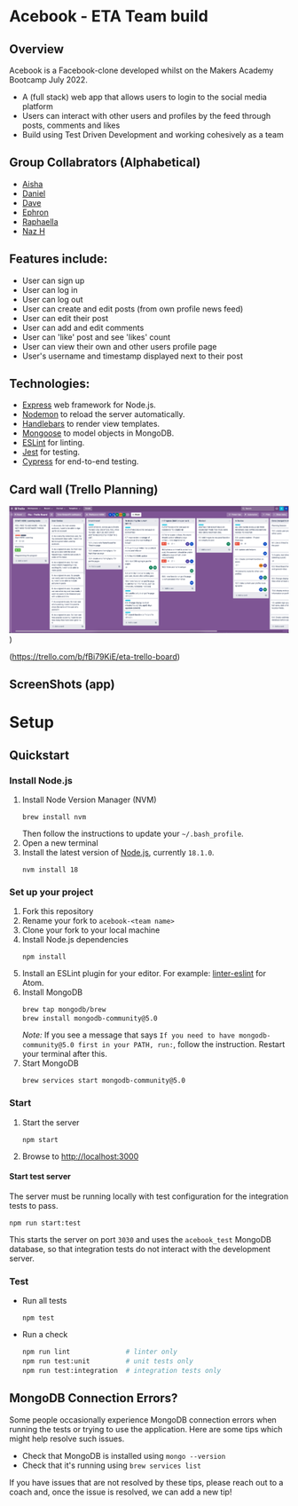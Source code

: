 # Acebook - ETA Team build

## Overview
Acebook is a Facebook-clone developed whilst on the Makers Academy Bootcamp July 2022.
- A (full stack) web app that allows users to login to the social media platform
- Users can interact with other users and profiles by the feed through posts, comments and likes 
- Build using Test Driven Development and working cohesively as a team 

## Group Collabrators (Alphabetical)

- [Aisha](https://github.com/Aisha-Yusuff)
- [Daniel](https://github.com/danielotf)
- [Dave](https://github.com/davekempsell)
- [Ephron](https://github.com/Ephfullstack)
- [Raphaella](https://github.com/raphaella-rose)
- [Naz H](https://github.com/nazhudha)


## Features include: 

- User can sign up
- User can log in
- User can log out
- User can create and edit posts (from own profile news feed)
- User can edit their post
- User can add and edit comments
- User can 'like' post and see 'likes' count
- User can view their own and other users profile page
- User's username and timestamp displayed next to their post

## Technologies: 

- [Express](https://expressjs.com/) web framework for Node.js.
- [Nodemon](https://nodemon.io/) to reload the server automatically.
- [Handlebars](https://handlebarsjs.com/) to render view templates.
- [Mongoose](https://mongoosejs.com) to model objects in MongoDB.
- [ESLint](https://eslint.org) for linting.
- [Jest](https://jestjs.io/) for testing.
- [Cypress](https://www.cypress.io/) for end-to-end testing.

## Card wall (Trello Planning)
![Trello Screenshot](./public/images/Trello_screenshot.png))

(https://trello.com/b/fBi79KiE/eta-trello-board)

## ScreenShots (app)


# Setup

## Quickstart

### Install Node.js

1. Install Node Version Manager (NVM)
   ```
   brew install nvm
   ```
   Then follow the instructions to update your `~/.bash_profile`.
2. Open a new terminal
3. Install the latest version of [Node.js](https://nodejs.org/en/), currently `18.1.0`.
   ```
   nvm install 18
   ```

### Set up your project

1. Fork this repository
2. Rename your fork to `acebook-<team name>`
3. Clone your fork to your local machine
4. Install Node.js dependencies
   ```
   npm install
   ```
5. Install an ESLint plugin for your editor. For example: [linter-eslint](https://github.com/AtomLinter/linter-eslint) for Atom.
6. Install MongoDB
   ```
   brew tap mongodb/brew
   brew install mongodb-community@5.0
   ```
   _Note:_ If you see a message that says `If you need to have mongodb-community@5.0 first in your PATH, run:`, follow the instruction. Restart your terminal after this.
7. Start MongoDB
   ```
   brew services start mongodb-community@5.0
   ```

### Start

1. Start the server
   ```
   npm start
   ```
2. Browse to [http://localhost:3000](http://localhost:3000)

#### Start test server

The server must be running locally with test configuration for the
integration tests to pass.

```
npm run start:test
```

This starts the server on port `3030` and uses the `acebook_test` MongoDB database,
so that integration tests do not interact with the development server.

### Test

- Run all tests
  ```
  npm test
  ```
- Run a check
  ```bash
  npm run lint              # linter only
  npm run test:unit         # unit tests only
  npm run test:integration  # integration tests only
  ```

## MongoDB Connection Errors?

Some people occasionally experience MongoDB connection errors when running the tests or trying to use the application. Here are some tips which might help resolve such issues.

- Check that MongoDB is installed using `mongo --version`
- Check that it's running using `brew services list`

If you have issues that are not resolved by these tips, please reach out to a coach and, once the issue is resolved, we can add a new tip!
